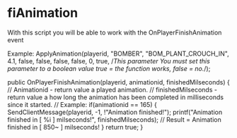 # fiAnimation
With this script you will be able to work with the OnPlayerFinishAnimation event

Example:
ApplyAnimation(playerid, "BOMBER", "BOM_PLANT_CROUCH_IN", 4.1, false, false, false, false, 0, true, /*This parameter You must set this parameter to a boolean value true = the function works, false = no.*/);

public OnPlayerFinishAnimation(playerid, animationid, finishedMilseconds)
{
    // Animationid - return value a played animation.
    // finishedMilseconds - return value a how long the animation has been completed in milliseconds since it started.
    // Example:
    if(animationid == 165)
    {
        SendClientMessage(playerid, -1, !"Animation finished!");
        printf("Animation finished in [ %i ] milseconds!", finishedMilseconds); // Result = Animation finished in [ 850~ ] milseconds!
    }
    return true;
}
